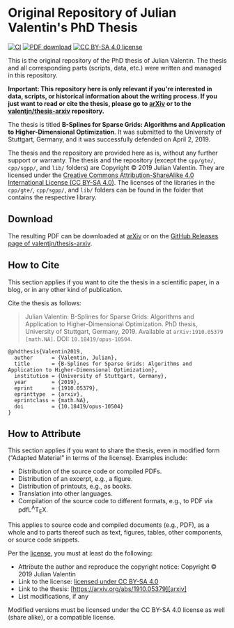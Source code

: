 Original Repository of Julian Valentin's PhD Thesis
===================================================

[![CI](https://github.com/valentjn/thesis/workflows/CI/badge.svg?branch=develop)](https://github.com/valentjn/thesis/actions?query=workflow%3ACI+branch%3Adevelop)
[![PDF download](https://img.shields.io/badge/PDF%20download-arXiv-darkred)][arxiv]
[![CC BY-SA 4.0 license](https://img.shields.io/badge/license-CC%20BY--SA%204.0-blue)][license]

This is the original repository of the PhD thesis of Julian Valentin. The thesis and all corresponding parts (scripts, data, etc.) were written and managed in this repository.

**Important: This repository here is only relevant if you're interested in data, scripts, or historical information about the writing process. If you just want to read or cite the thesis, please go to [arXiv][arxiv] or to the [valentjn/thesis-arxiv](https://github.com/valentjn/thesis-arxiv) repository.**

The thesis is titled **B-Splines for Sparse Grids: Algorithms and Application to Higher-Dimensional Optimization**. It was submitted to the University of Stuttgart, Germany, and it was successfully defended on April 2, 2019.

The thesis and the repository are provided here as is, without any further support or warranty. The thesis and the repository (except the `cpp/gte/`, `cpp/sgpp/`, and `lib/` folders) are Copyright © 2019 Julian Valentin. They are licensed under the [Creative Commons Attribution-ShareAlike 4.0 International License (CC BY-SA 4.0)][license]. The licenses of the libraries in the `cpp/gte/`, `cpp/sgpp/`, and `lib/` folders can be found in the folder that contains the respective library.

Download
--------

The resulting PDF can be downloaded at [arXiv][arxiv] or on the [GitHub Releases page of valentjn/thesis-arxiv](https://github.com/valentjn/thesis-arxiv/releases).

How to Cite
-----------

This section applies if you want to cite the thesis in a scientific paper, in a blog, or in any other kind of publication.

Cite the thesis as follows:

> Julian Valentin: B-Splines for Sparse Grids: Algorithms and Application to Higher-Dimensional Optimization. PhD thesis, University of Stuttgart, Germany, 2019. Available at `arXiv:1910.05379 [math.NA]`. DOI: `10.18419/opus-10504`.

```biblatex
@phdthesis{Valentin2019,
  author      = {Valentin, Julian},
  title       = {B-Splines for Sparse Grids: Algorithms and Application to Higher-Dimensional Optimization},
  institution = {University of Stuttgart, Germany},
  year        = {2019},
  eprint      = {1910.05379},
  eprinttype  = {arxiv},
  eprintclass = {math.NA},
  doi         = {10.18419/opus-10504}
}
```

How to Attribute
----------------

This section applies if you want to share the thesis, even in modified form (“Adapted Material” in terms of the license). Examples include:

* Distribution of the source code or compiled PDFs.
* Distribution of an excerpt, e.g., a figure.
* Distribution of printouts, e.g., as books.
* Translation into other languages.
* Compilation of the source code to different formats, e.g., to PDF via pdfL<sup>A</sup>T<sub>E</sub>X.

This applies to source code and compiled documents (e.g., PDF), as a whole and to parts thereof such as text, figures, tables, other components, or source code snippets.

Per the [license][license], you must at least do the following:

* Attribute the author and reproduce the copyright notice: Copyright © 2019 Julian Valentin
* Link to the license: [licensed under CC BY-SA 4.0][license]
* Link to the thesis: [https://arxiv.org/abs/1910.05379][arxiv]
* List modifications, if any

Modified versions must be licensed under the CC BY-SA 4.0 license as well (share alike), or a compatible license.

[arxiv]: https://arxiv.org/abs/1910.05379
[license]: https://creativecommons.org/licenses/by-sa/4.0/
